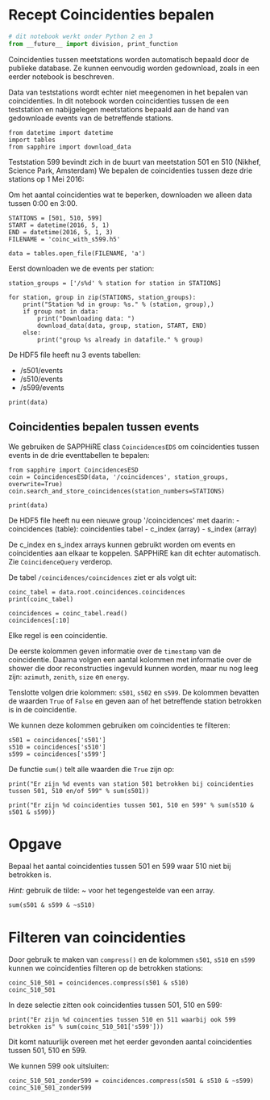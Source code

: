 # Recept Coincidenties bepalen

```python
# dit notebook werkt onder Python 2 en 3
from __future__ import division, print_function
```

Coincidenties tussen meetstations worden automatisch bepaald door de publieke
database. Ze kunnen eenvoudig worden gedownload, zoals in een eerder notebook is
beschreven.

Data van teststations wordt echter niet meegenomen in het bepalen van
coincidenties. In dit notebook worden coincidenties tussen de een teststation en
nabijgelegen meetstations bepaald aan de hand van gedownloade events van de
betreffende stations.

```{.python .input}
from datetime import datetime
import tables
from sapphire import download_data
```

Teststation 599 bevindt zich in de buurt van meetstation 501 en 510 (Nikhef,
Science Park, Amsterdam)
We bepalen de coincidenties tussen deze drie stations op 1 Mei 2016:

Om het aantal coincidenties wat te beperken, downloaden we alleen data tussen
0:00 en 3:00.

```{.python .input}
STATIONS = [501, 510, 599]
START = datetime(2016, 5, 1)
END = datetime(2016, 5, 1, 3)
FILENAME = 'coinc_with_s599.h5'
```

```{.python .input}
data = tables.open_file(FILENAME, 'a')
```

Eerst downloaden we de events per station:

```{.python .input}
station_groups = ['/s%d' % station for station in STATIONS]

for station, group in zip(STATIONS, station_groups):
    print("Station %d in group: %s." % (station, group),)
    if group not in data:
        print("Downloading data: ")
        download_data(data, group, station, START, END)
    else:
        print("group %s already in datafile." % group)
```

De HDF5 file heeft nu 3 events tabellen:
- /s501/events
- /s510/events
- /s599/events

```{.python .input}
print(data)
```

## Coincidenties bepalen tussen events
We gebruiken de SAPPHiRE class `CoincidencesEDS` om coincidenties tussen events
in de drie eventtabellen te bepalen:

```{.python .input}
from sapphire import CoincidencesESD
coin = CoincidencesESD(data, '/coincidences', station_groups, overwrite=True)
coin.search_and_store_coincidences(station_numbers=STATIONS)
```

```{.python .input}
print(data)
```

De HDF5 file heeft nu een nieuwe group '/coincidences' met daarin:
    - coincidences (table): coincidenties tabel
    - c_index (array)
    - s_index (array)

De c_index en s_index arrays kunnen gebruikt worden om events en coincidenties
aan elkaar te koppelen. SAPPHiRE kan dit echter automatisch. Zie
`CoincidenceQuery` verderop.

De tabel `/coincidences/coincidences` ziet er als volgt uit:

```{.python .input}
coinc_tabel = data.root.coincidences.coincidences
print(coinc_tabel)
```

```{.python .input}
coincidences = coinc_tabel.read()
coincidences[:10]
```

Elke regel is een coincidentie.

De eerste kolommen geven informatie over de `timestamp` van de coincidentie.
Daarna volgen een aantal kolommen met informatie over de shower die door
reconstructies ingevuld kunnen worden, maar nu nog leeg zijn: `azimuth`,
`zenith`, `size` en `energy`.

Tenslotte volgen drie kolommen: `s501`, `s502` en `s599`. De kolommen bevatten
de waarden `True` of `False` en geven aan of het betreffende station betrokken
is in de coincidentie.

We kunnen deze kolommen gebruiken om coincidenties te filteren:

```{.python .input}
s501 = coincidences['s501']
s510 = coincidences['s510']
s599 = coincidences['s599']
```

De functie `sum()` telt alle waarden die `True` zijn op:

```{.python .input}
print("Er zijn %d events van station 501 betrokken bij coincidenties tussen 501, 510 en/of 599" % sum(s501))
```

```{.python .input}
print("Er zijn %d coincidenties tussen 501, 510 en 599" % sum(s510 & s501 & s599))
```

# Opgave

Bepaal het aantal coincidenties tussen 501 en 599 waar 510 niet bij betrokken
is.

*Hint:* gebruik de tilde: ~ voor het tegengestelde van een array.

```{.python .input}
sum(s501 & s599 & ~s510)
```

# Filteren van coincidenties

Door gebruik te maken van `compress()` en de kolommen `s501`, `s510` en `s599`
kunnen we coincidenties filteren op de betrokken stations:

```{.python .input}
coinc_510_501 = coincidences.compress(s501 & s510)
coinc_510_501
```

In deze selectie zitten ook coincidenties tussen 501, 510 en 599:

```{.python .input}
print("Er zijn %d coincenties tussen 510 en 511 waarbij ook 599 betrokken is" % sum(coinc_510_501['s599']))
```

Dit komt natuurlijk overeen met het eerder gevonden aantal coincidenties tussen
501, 510 en 599.

We kunnen 599 ook uitsluiten:

```{.python .input}
coinc_510_501_zonder599 = coincidences.compress(s501 & s510 & ~s599)
coinc_510_501_zonder599
```
